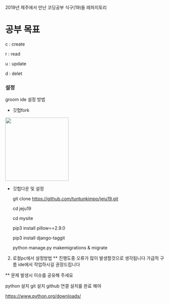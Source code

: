 2019년 제주에서 만난 코딩공부 식구(19)들 레파지토리

# 공부 목표

c : create

r : read

u : update

d : delet


### 설정

groom ide 설정 방법

+ 깃헙fork

<img width="200" src="https://user-images.githubusercontent.com/12974446/51506545-246e9080-1e30-11e9-8fb0-84912434e068.png">

+ 깃헙다운 및 설정

    git clone https://github.com/tuntunkimpo/jeju19.git

    cd jeju19

    cd mysite

    pip3 install pillow==2.9.0

    pip3 install django-taggit

    python manage.py makemigrations & migrate









2. 로컬pc에서 설정방법
** 진행도중 오류가 많이 발생할것으로 생각됩니다 가급적 구름 ide에서 작업하시길 권장드립니다

** 문제 발생시 이슈를 공유해 주세요


python 설치
git 설치
github 연결
설치를 완료 해야

https://www.python.org/downloads/
